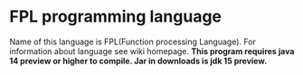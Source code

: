# FPL programming language
Name of this language is FPL(Function processing Language). For information about language see wiki homepage.
**This program requires java 14 preview or higher to compile. Jar in downloads is jdk 15 preview.**
